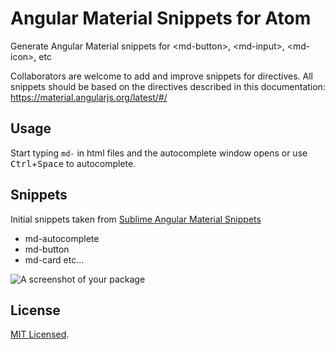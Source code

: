 # Angular Material Snippets for Atom

Generate Angular Material snippets for &lt;md-button&gt;, &lt;md-input&gt;, &lt;md-icon&gt;, etc

Collaborators are welcome to add and improve snippets for directives. All snippets should be based on the directives described in this documentation: https://material.angularjs.org/latest/#/

## Usage

Start typing `md-` in html files and the autocomplete window opens or use <kbd>Ctrl</kbd>+<kbd>Space</kbd> to autocomplete.

## Snippets

Initial snippets taken from [Sublime Angular Material Snippets](https://github.com/devotis/sublime-angular-material-snippets/blob/master/directives)
- md-autocomplete
- md-button
- md-card
etc...


![A screenshot of your package](https://f.cloud.github.com/assets/69169/2290250/c35d867a-a017-11e3-86be-cd7c5bf3ff9b.gif)

## License

[MIT Licensed](http://sloria.mit-license.org/).
